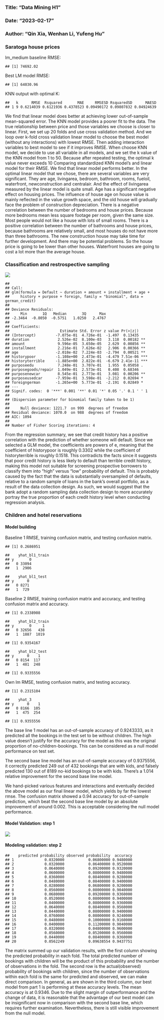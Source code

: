 ### Title: “Data Mining H1”

### Date: “2023-02-17”

### Author: “Qin Xia, Wenhan Li, Yufeng Hu”

### Saratoga house prices

lm\_medium baseline RMSE:

    ## [1] 74692.02

Best LM model RMSE:

    ## [1] 64030.96

KNN output with optimal K:

    ##   k      RMSE  Rsquared       MAE     RMSESD RsquaredSD      MAESD
    ## 1 9 0.6214039 0.6121936 0.4378523 0.09490172 0.09807832 0.04924639

We find that linear model does better at achieving lower out-of-sample
mean-squared error. The KNN model provides a poorer fit to the data. The
true relationship between price and those variables we choose is closer
to linear. First, we set up 20 folds and use cross validation method.
And we loop over k-fold cross validation linear model to choose the best
model (without any interactions) with lowest RMSE. Then adding
interaction variables to best model to see if it improves RMSE. When
choose KNN model, we decide to use all variable in all models, and we
set the k value of the KNN model from 1 to 50. Because after repeated
testing, the optimal k value never exceeds 10 Comparing standardized KNN
model’s and linear model for their RMSE. We find that linear model
performs better. In the optimal linear model that we chose, there are
several variables are very significant. They are age, livingarea,
bedroom, bathroom, rooms, fueloil, waterfront, newconstruction and
centralair. And the effect of livingarea measured by the linear model is
quite small. Age has a significant negative effect on housing prices.
The influence of house age on house value is mainly reflected in the
value growth space, and the old house will gradually face the problem of
construction depreciation. There is a negative correlation between the
number of bedrooms and house prices. Because more bedrooms mean less
square footage per room, given the same size. Most people would not like
a house with lots of small rooms. There is a positive correlation
between the number of bathrooms and house prices, because bathrooms are
relatively small, and most houses do not have more than three bathrooms.
The new construction house may take time for further development. And
there may be potential problems. So the house price is going to be lower
than other houses. Waterfront houses are going to cost a lot more than
the average house.

### Classification and restrospective sampling

![](H2_files/figure-markdown_strict/unnamed-chunk-4-1.png)

    ## 
    ## Call:
    ## glm(formula = Default ~ duration + amount + installment + age + 
    ##     history + purpose + foreign, family = "binomial", data = german_credit)
    ## 
    ## Deviance Residuals: 
    ##     Min       1Q   Median       3Q      Max  
    ## -2.3464  -0.8050  -0.5751   1.0250   2.4767  
    ## 
    ## Coefficients:
    ##                       Estimate Std. Error z value Pr(>|z|)    
    ## (Intercept)         -7.075e-01  4.726e-01  -1.497  0.13435    
    ## duration             2.526e-02  8.100e-03   3.118  0.00182 ** 
    ## amount               9.596e-05  3.650e-05   2.629  0.00856 ** 
    ## installment          2.216e-01  7.626e-02   2.906  0.00366 ** 
    ## age                 -2.018e-02  7.224e-03  -2.794  0.00521 ** 
    ## historypoor         -1.108e+00  2.473e-01  -4.479 7.51e-06 ***
    ## historyterrible     -1.885e+00  2.822e-01  -6.679 2.41e-11 ***
    ## purposeedu           7.248e-01  3.707e-01   1.955  0.05058 .  
    ## purposegoods/repair  1.049e-01  2.573e-01   0.408  0.68346    
    ## purposenewcar        8.545e-01  2.773e-01   3.081  0.00206 ** 
    ## purposeusedcar      -7.959e-01  3.598e-01  -2.212  0.02694 *  
    ## foreigngerman       -1.265e+00  5.773e-01  -2.191  0.02849 *  
    ## ---
    ## Signif. codes:  0 '***' 0.001 '**' 0.01 '*' 0.05 '.' 0.1 ' ' 1
    ## 
    ## (Dispersion parameter for binomial family taken to be 1)
    ## 
    ##     Null deviance: 1221.7  on 999  degrees of freedom
    ## Residual deviance: 1070.0  on 988  degrees of freedom
    ## AIC: 1094
    ## 
    ## Number of Fisher Scoring iterations: 4

From the regression summary, we see that credit history has a positive
correlation with the prediction of whether someone will default. Since
we selected a GLM model, the coefficients are powers of e, meaning that
the coefficient of historypoor is roughly 0.3302 while the coefficient
of historyterrible is roughly 0.1518. This contradicts the facts since
it suggests that poor credit history is less likely to default than
terrible credit history, making this model not suitable for screening
prospective borrowers to classify them into “high” versus “low”
probability of default. This is probably caused by the fact that the
data is substantially oversampled of defaults, relative to a random
sample of loans in the bank’s overall portfolio, as a result of the data
collection design. As such, we would suggest that the bank adopt a
random sampling data collection design to more accurately portray the
true proportion of each credit history level when conducting regression
analysis.

### Children and hotel reservations

#### Model building

Baseline 1 RMSE, training confusion matrix, and testing confusion
matrix.

    ## [1] 0.2686951

    ##    yhat_bl1_train
    ## y       0
    ##   0 33094
    ##   1  2906

    ##    yhat_bl1_test
    ## y      0
    ##   0 8271
    ##   1  729

Baseline 2 RMSE, training confusion matrix and accuracy, and testing
confusion matrix and accuracy.

    ## [1] 0.2338908

    ##    yhat_bl2_train
    ## y       0     1
    ##   0 32656   438
    ##   1  1887  1019

    ## [1] 0.9354167

    ##    yhat_bl2_test
    ## y      0    1
    ##   0 8154  117
    ##   1  481  248

    ## [1] 0.9335556

Own lm RMSE, testing confusion matrix, and testing accuracy.

    ## [1] 0.2315104

    ##    yhat_3
    ## y      0    1
    ##   0 8166  105
    ##   1  475  254

    ## [1] 0.9355556

The base line 1 model has an out-of-sample accuracy of 0.9243333, as it
predicted all the bookings in the test set to be without children. The
high value doesn’t justify for the accuracy for the model as this was
the original proportion of no-children-bookings. This can be considered
as a null model performance on test set.

The second base line model has an out-of-sample accuracy of 0.9375556,
it correctly predicted 249 out of 432 bookings that are with kids, and
falsely predicted 130 out of 8189 no-kid bookings to be with kids.
There’s a 1.014 relative improvement for the second base line model.

We hand-picked various features and interactions and eventually decided
the above model as our final linear model, which yields by far the
lowest rmse. The confusion matrix showed a 0.94 accuracy for
out-of-sample prediction, which beat the second base line model by an
absolute improvement of around 0.002. This is acceptable considering the
null model performance.

#### Model Validation: step 1

![](H2_files/figure-markdown_strict/unnamed-chunk-8-1.png)

#### Modeling validation: step 2

    ##    predicted probability observed probability  accuracy
    ## 1              0.0320000           0.06800000 0.9480000
    ## 2              0.0320000           0.06400000 0.9520000
    ## 3              0.0640000           0.09200000 0.9320000
    ## 4              0.0600000           0.08000000 0.9480000
    ## 5              0.0360000           0.08400000 0.9280000
    ## 6              0.0480000           0.08400000 0.9400000
    ## 7              0.0280000           0.06800000 0.9200000
    ## 8              0.0560000           0.08000000 0.9040000
    ## 9              0.0680000           0.09200000 0.9360000
    ## 10             0.0520000           0.08000000 0.9400000
    ## 11             0.0400000           0.08000000 0.9360000
    ## 12             0.0640000           0.08400000 0.9560000
    ## 13             0.0440000           0.08000000 0.9400000
    ## 14             0.0760000           0.08000000 0.9240000
    ## 15             0.0480000           0.10000000 0.9160000
    ## 16             0.0400000           0.11200000 0.9040000
    ## 17             0.0320000           0.04800000 0.9600000
    ## 18             0.0560000           0.05200000 0.9560000
    ## 19             0.0440000           0.08400000 0.9360000
    ## 20             0.0562249           0.09638554 0.9437751

The matrix summed up our validation results, with the first column
showing the predicted probability in each fold. The total predicted
number of bookings with children will be the product of this probability
and the number of observations in the fold. The second row is the
actual(observed) probability of bookings with children, since the number
of observations within each fold is the same for predicted and observed,
we can make direct comparison. In general, as are shown in the third
column, our best model from part 1 is performing at these accuracy
levels. The mean accuracy is at 0.9346. Due to the slight margin of
outperformance and the change of data, it is reasonable that the
advantage of our best model can be insignificant now in comparison with
the second base line, which requires further examination. Nevertheless,
there is still visible improvement from the null model.
